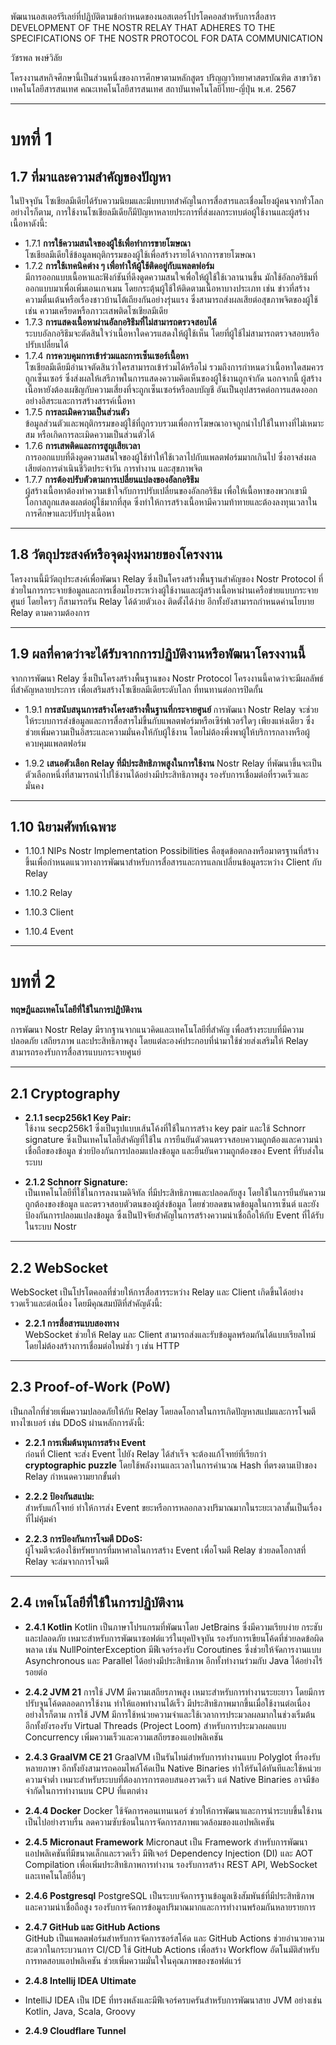 พัฒนานอสเตอร์รีเลย์ที่ปฏิบัติตามข้อกำหนดของนอสเตอร์โปรโตคอลสำหรับการสื่อสาร
DEVELOPMENT OF THE NOSTR RELAY THAT ADHERES TO THE SPECIFICATIONS OF THE NOSTR PROTOCOL FOR DATA COMMUNICATION


วัชรพล พงษ์วิลัย


โครงงานสหกิจศึกษานี้เป็นส่วนหนึ่งของการศึกษาตามหลักสูตร
ปริญญาวิทยาศาสตรบัณฑิต สาขาวิชาเทคโนโลยีสารสนเทศ
คณะเทคโนโลยีสารสนเทศ
สถาบันเทคโนโลยีไทย-ญี่ปุ่น
พ.ศ. 2567

---

# บทที่ 1

## 1.7 ที่มาและความสำคัญของปัญหา

ในปัจจุบัน โซเชียลมีเดียได้รับความนิยมและมีบทบาทสำคัญในการสื่อสารและเชื่อมโยงผู้คนจากทั่วโลก อย่างไรก็ตาม, การใช้งานโซเชียลมีเดียก็มีปัญหาหลายประการที่ส่งผลกระทบต่อผู้ใช้งานและผู้สร้างเนื้อหาดังนี้:


- 1.7.1 **การใช้ความสนใจของผู้ใช้เพื่อทำการขายโฆษณา**  
   โซเชียลมีเดียใช้ข้อมูลพฤติกรรมของผู้ใช้เพื่อสร้างรายได้จากการขายโฆษณา
- 1.7.2 **การใช้เทคนิคต่าง ๆ เพื่อทำให้ผู้ใช้ติดอยู่กับแพลตฟอร์ม**  
   มีการออกแบบเนื้อหาและฟังก์ชันที่ดึงดูดความสนใจเพื่อให้ผู้ใช้ใช้เวลานานขึ้น มักใช้อัลกอริธึมที่ออกแบบมาเพื่อเพิ่มเอนเกจเมน โดยกระตุ้นผู้ใช้ให้ติดตามเนื้อหาบางประเภท เช่น ข่าวที่สร้างความตื่นเต้นหรือเรื่องชาวบ้านโต้เถียงกันอย่างรุ่นแรง  ซึ่งสามารถส่งผลเสียต่อสุขภาพจิตของผู้ใช้ เช่น ความเครียดหรือภาวะเสพติดโซเชียลมีเดีย
- 1.7.3 **การแสดงเนื้อหาผ่านอัลกอริธึมที่ไม่สามารถตรวจสอบได้**  
   ระบบอัลกอริธึมจะตัดสินใจว่าเนื้อหาใดควรแสดงให้ผู้ใช้เห็น โดยที่ผู้ใช้ไม่สามารถตรวจสอบหรือปรับเปลี่ยนได้
- 1.7.4 **การควบคุมการเข้าร่วมและการเซ็นเซอร์เนื้อหา**  
  โซเชียลมีเดียมีอำนาจตัดสินว่าใครสามารถเข้าร่วมได้หรือไม่ รวมถึงการกำหนดว่าเนื้อหาใดสมควรถูกเซ็นเซอร์ ซึ่งส่งผลให้เสรีภาพในการแสดงความคิดเห็นของผู้ใช้งานถูกจำกัด นอกจากนี้ ผู้สร้างเนื้อหายังต้องเผชิญกับความเสี่ยงที่จะถูกเซ็นเซอร์หรือลบบัญชี อันเป็นอุปสรรคต่อการแสดงออกอย่างอิสระและการสร้างสรรค์เนื้อหา
- 1.7.5 **การละเมิดความเป็นส่วนตัว**  
  ข้อมูลส่วนตัวและพฤติกรรมของผู้ใช้ที่ถูกรวบรวมเพื่อการโฆษณาอาจถูกนำไปใช้ในทางที่ไม่เหมาะสม หรือเกิดการละเมิดความเป็นส่วนตัวได้
- 1.7.6 **การเสพติดและการสูญเสียเวลา**  
  การออกแบบที่ดึงดูดความสนใจของผู้ใช้ทำให้ใช้เวลาไปกับแพลตฟอร์มมากเกินไป ซึ่งอาจส่งผลเสียต่อการดำเนินชีวิตประจำวัน การทำงาน และสุขภาพจิต
- 1.7.7 **การต้องปรับตัวตามการเปลี่ยนแปลงของอัลกอริธึม**  
  ผู้สร้างเนื้อหาต้องทำความเข้าใจกับการปรับเปลี่ยนของอัลกอริธึม เพื่อให้เนื้อหาของพวกเขามีโอกาสถูกแสดงผลต่อผู้ใช้มากที่สุด ซึ่งทำให้การสร้างเนื้อหามีความท้าทายและต้องลงทุนเวลาในการศึกษาและปรับปรุงเนื้อหา


---

## 1.8 วัตถุประสงค์หรือจุดมุ่งหมายของโครงงาน 

โครงงานนี้มีวัตถุประสงค์เพื่อพัฒนา Relay ซึ่งเป็นโครงสร้างพื้นฐานสำคัญของ Nostr Protocol ที่ช่วยในการกระจายข้อมูลและการเชื่อมโยงระหว่างผู้ใช้งานและผู้สร้างเนื้อหาผ่านเครือข่ายแบบกระจายศูนย์ โดยใครๆ ก็สามารถรัน Relay ได้ด้วยตัวเอง ติดตั้งได้ง่าย อีกทั้งยังสามารถกำหนดค่านโยบาย Relay ตามความต้องการ

---

## 1.9  ผลที่คาดว่าจะได้รับจากการปฏิบัติงานหรือพัฒนาโครงงานนี้

จากการพัฒนา Relay ซึ่งเป็นโครงสร้างพื้นฐานของ Nostr Protocol โครงงานนี้คาดว่าจะมีผลลัพธ์ที่สำคัญหลายประการ เพื่อเสริมสร้างโซเชียลมีเดียระดับโลก ที่ทนทานต่อการปิดกั้น

- 1.9.1 **การสนับสนุนการสร้างโครงสร้างพื้นฐานที่กระจายศูนย์**
 การพัฒนา Nostr Relay จะช่วยให้ระบบการส่งข้อมูลและการสื่อสารไม่ขึ้นกับแพลตฟอร์มหรือเซิร์ฟเวอร์ใดๆ เพียงแห่งเดียว ซึ่งช่วยเพิ่มความเป็นอิสระและความมั่นคงให้กับผู้ใช้งาน โดยไม่ต้องพึ่งพาผู้ให้บริการกลางหรือผู้ควบคุมแพลตฟอร์ม


- 1.9.2 **เสนอตัวเลือก Relay ที่มีประสิทธิภาพสูงในการใช้งาน**
  Nostr Relay ที่พัฒนาขึ้นจะเป็นตัวเลือกหนึ่งที่สามารถนำไปใช้งานได้อย่างมีประสิทธิภาพสูง รองรับการเชื่อมต่อที่รวดเร็วและมั่นคง 

---

## 1.10 นิยามศัพท์เฉพาะ

- 1.10.1 NIPs
Nostr Implementation Possibilities คือชุดข้อตกลงหรือมาตรฐานที่สร้างขึ้นเพื่อกำหนดแนวทางการพัฒนาสำหรับการสื่อสารและการแลกเปลี่ยนข้อมูลระหว่าง Client กับ Relay

- 1.10.2 Relay

- 1.10.3 Client

- 1.10.4 Event

---

# บทที่ 2
**ทฤษฎีและเทคโนโลยีที่ใช้ในการปฏิบัติงาน**

การพัฒนา Nostr Relay มีรากฐานจากแนวคิดและเทคโนโลยีที่สำคัญ เพื่อสร้างระบบที่มีความปลอดภัย เสถียรภาพ และประสิทธิภาพสูง โดยแต่ละองค์ประกอบที่นำมาใช้ช่วยส่งเสริมให้ Relay สามารถรองรับการสื่อสารแบบกระจายศูนย์

---

## **2.1 Cryptography**

- **2.1.1 secp256k1 Key Pair:**  
 ใช้งาน secp256k1 ซึ่งเป็นรูปแบบเส้นโค้งที่ใช้ในการสร้าง key pair และใช้ Schnorr signature ซึ่งเป็นเทคโนโลยีสำคัญที่ใช้ใน การยืนยันตัวตนตรวจสอบความถูกต้องและความน่าเชื่อถือของข้อมูล ช่วยป้องกันการปลอมแปลงข้อมูล และยืนยันความถูกต้องของ Event ที่รับส่งในระบบ

- **2.1.2 Schnorr Signature:**  
  เป็นเทคโนโลยีที่ใช้ในการลงนามดิจิทัล ที่มีประสิทธิภาพและปลอดภัยสูง โดยใช้ในการยืนยันความถูกต้องของข้อมูล และตรวจสอบตัวตนของผู้ส่งข้อมูล โดยช่วยลดขนาดข้อมูลในการเซ็นต์ และยังป้องกันการปลอมแปลงข้อมูล ซึ่งเป็นปัจจัยสำคัญในการสร้างความน่าเชื่อถือให้กับ Event ที่ได้รับในระบบ Nostr

---

## **2.2 WebSocket**
WebSocket เป็นโปรโตคอลที่ช่วยให้การสื่อสารระหว่าง Relay และ Client เกิดขึ้นได้อย่างรวดเร็วและต่อเนื่อง โดยมีคุณสมบัติที่สำคัญดังนี้:

- **2.2.1 การสื่อสารแบบสองทาง**  
  WebSocket ช่วยให้ Relay และ Client สามารถส่งและรับข้อมูลพร้อมกันได้แบบเรียลไทม์ โดยไม่ต้องสร้างการเชื่อมต่อใหม่ซ้ำ ๆ เช่น HTTP

---

## **2.3 Proof-of-Work (PoW)**

เป็นกลไกที่ช่วยเพิ่มความปลอดภัยให้กับ Relay โดยลดโอกาสในการเกิดปัญหาสแปมและการโจมตีทางไซเบอร์ เช่น DDoS ผ่านหลักการดังนี้:

- **2.2.1 การเพิ่มต้นทุนการสร้าง Event**  
  ก่อนที่ Client จะส่ง Event ไปยัง Relay ได้สำเร็จ จะต้องแก้โจทย์ที่เรียกว่า **cryptographic puzzle** โดยใช้พลังงานและเวลาในการคำนวณ Hash ที่ตรงตามเป้าของ Relay กำหนดความยากขั้นต่ำ

- **2.2.2 ป้องกันสแปม:**  
  สำหรับแก้โจทย์ ทำให้การส่ง Event ขยะหรือการหลอกลวงปริมาณมากในระยะเวลาสั้นเป็นเรื่องที่ไม่คุ้มค่า

- **2.2.3 การป้องกันการโจมตี DDoS:**  
  ผู้โจมตีจะต้องใช้ทรัพยากรที่มหาศาลในการสร้าง Event เพื่อโจมตี Relay ช่วยลดโอกาสที่ Relay จะล่มจากการโจมตี


---

## **2.4 เทคโนโลยีที่ใช้ในการปฏิบัติงาน**

- **2.4.1 Kotlin**
Kotlin เป็นภาษาโปรแกรมที่พัฒนาโดย JetBrains ซึ่งมีความเรียบง่าย กระชับ และปลอดภัย เหมาะสำหรับการพัฒนาซอฟต์แวร์ในยุคปัจจุบัน รองรับการเขียนโค้ดที่ช่วยลดข้อผิดพลาด เช่น NullPointerException มีฟีเจอร์รองรับ Coroutines ซึ่งช่วยให้จัดการงานแบบ Asynchronous และ Parallel ได้อย่างมีประสิทธิภาพ อีกทั้งทำงานร่วมกับ Java ได้อย่างไร้รอยต่อ

- **2.4.2 JVM 21**
  การใช้ JVM มีความเสถียรภาพสูง เหมาะสำหรับการทำงานระยะยาว โดยมีการปรับจูนโค้ดตลอดการใช้งาน ทำให้แอพทำงานได้เร็ว มีประสิทธิภาพมากขึ้นเมื่อใช้งานต่อเนื่อง อย่างไรก็ตาม การใช้ JVM มีการใช้หน่วยความจำและใช้เวลาการประมวลผลมากในช่วงเริ่มต้น อีกทั้งยังรองรับ Virtual Threads (Project Loom) สำหรับการประมวลผลแบบ Concurrency เพิ่มความเร็วและความเสถียรของแอปพลิเคชัน

- **2.4.3 GraalVM CE 21**
GraalVM เป็นรันไทม์สำหรับการทำงานแบบ Polyglot ที่รองรับหลายภาษา อีกทั้งยังสามารถคอมไพล์โค้ดเป็น Native Binaries ทำให้รันได้ทันทีและใช้หน่วยความจำต่ำ เหมาะสำหรับระบบที่ต้องการการตอบสนองรวดเร็ว แต่ Native Binaries อาจมีข้อจำกัดในการทำงานบน CPU ที่แตกต่าง

- **2.4.4 Docker**
  Docker ใช้จัดการคอนเทนเนอร์ ช่วยให้การพัฒนาและการนำระบบขึ้นใช้งานเป็นไปอย่างราบรื่น ลดความซับซ้อนในการจัดการสภาพแวดล้อมของแอปพลิเคชัน

- **2.4.5 Micronaut Framework**
  Micronaut เป็น Framework สำหรับการพัฒนาแอปพลิเคชันที่มีขนาดเล็กและรวดเร็ว มีฟีเจอร์ Dependency Injection (DI) และ AOT Compilation เพื่อเพิ่มประสิทธิภาพการทำงาน รองรับการสร้าง REST API, WebSocket และเทคโนโลยีอื่นๆ 

- **2.4.6 Postgresql**
  PostgreSQL เป็นระบบจัดการฐานข้อมูลเชิงสัมพันธ์ที่มีประสิทธิภาพและความน่าเชื่อถือสูง รองรับการจัดการข้อมูลปริมาณมากและการทำงานพร้อมกันหลายรายการ

- **2.4.7 GitHub และ GitHub Actions**  
  GitHub เป็นแพลตฟอร์มสำหรับการจัดการซอร์สโค้ด และ GitHub Actions ช่วยอำนวยความสะดวกในกระบวนการ CI/CD ใช้ GitHub Actions เพื่อสร้าง Workflow อัตโนมัติสำหรับการทดสอบแอปพลิเคชัน ช่วยเพิ่มความมั่นใจในคุณภาพของซอฟต์แวร์

- **2.4.8 Intellij IDEA Ultimate**
- IntelliJ IDEA เป็น IDE ที่ทรงพลังและมีฟีเจอร์ครบครันสำหรับการพัฒนาสาย JVM อย่างเช่น Kotlin, Java, Scala, Groovy

- **2.4.9 Cloudflare Tunnel**

